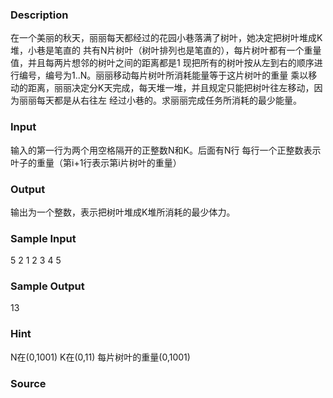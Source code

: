
### Description
在一个美丽的秋天，丽丽每天都经过的花园小巷落满了树叶，她决定把树叶堆成K堆，小巷是笔直的 
共有N片树叶（树叶排列也是笔直的），每片树叶都有一个重量值，并且每两片想邻的树叶之间的距离都是1 
现把所有的树叶按从左到右的顺序进行编号，编号为1..N。丽丽移动每片树叶所消耗能量等于这片树叶的重量 
乘以移动的距离，丽丽决定分K天完成，每天堆一堆，并且规定只能把树叶往左移动，因为丽丽每天都是从右往左 
经过小巷的。求丽丽完成任务所消耗的最少能量。


### Input
输入的第一行为两个用空格隔开的正整数N和K。后面有N行 
每行一个正整数表示叶子的重量（第i+1行表示第i片树叶的重量）
### Output
输出为一个整数，表示把树叶堆成K堆所消耗的最少体力。
### Sample Input
5 2 
1
2
3
4
5


### Sample Output
13
### Hint


N在(0,1001) 
K在(0,11) 
每片树叶的重量(0,1001)

### Source
